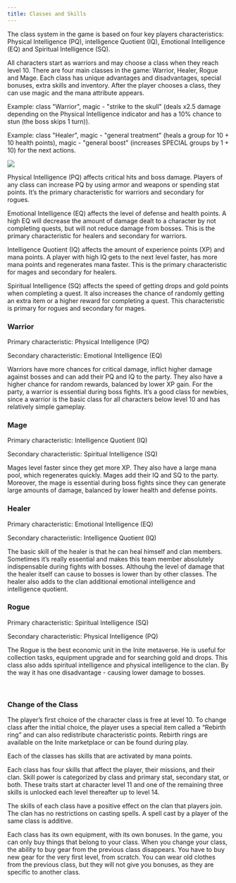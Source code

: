 ```yaml
---
title: Classes and Skills
---
```

The class system in the game is based on four key players characteristics: Physical Intelligence (PQ), intelligence Quotient (IQ), Emotional Intelligence (EQ) and Spiritual Intelligence (SQ). 

All characters start as warriors and may choose a class when they reach level 10. There are four main classes in the game: Warrior, Healer, Rogue and Mage. Each class has unique advantages and disadvantages, special bonuses, extra skills and inventory. After the player chooses a class, they can use magic and the mana attribute appears.

Example: class "Warrior", magic - "strike to the skull" (deals x2.5 damage depending on the Physical Intelligence indicator and has a 10% chance to stun (the boss skips 1 turn)).

Example: class "Healer", magic - "general treatment" (heals a group for 10 + 10 health points), magic - "general boost" (increases SPECIAL groups by 1 + 10) for the next actions. 



<!--EndFragment-->

![](/img/image-22.png)

Physical Intelligence (PQ) affects critical hits and boss damage. Players of any class can increase PQ by using armor and weapons or spending stat points. It’s the primary characteristic for warriors and secondary for rogues.  

Emotional Intelligence (EQ) affects the level of defense and health points. A high EQ will decrease the amount of damage dealt to a character by not completing quests, but will not reduce damage from bosses. This is the primary characteristic for healers and secondary for warriors.

Intelligence Quotient (IQ) affects the amount of experience points (XP) and mana points. A player with high IQ gets to the next level faster, has more mana points and regenerates mana faster. This is the primary characteristic for mages and secondary for healers.

Spiritual Intelligence (SQ) affects the speed of getting drops and gold points when completing a quest. It also increases the chance of randomly getting an extra item or a higher reward for completing a quest. This characteristic is primary for rogues and secondary for mages.

### Warrior

Primary characteristic: Physical Intelligence (PQ)

Secondary characteristic: Emotional Intelligence (EQ)

Warriors have more chances for critical damage, inflict higher damage against bosses and can add their PQ and IQ to the party. They also have a higher chance for random rewards, balanced by lower XP gain. For the party, a warrior is essential during boss fights. It’s a good class for newbies, since a warrior is the basic class for all characters below level 10 and has relatively simple gameplay.

### Mage

Primary characteristic: Intelligence Quotient (IQ)

Secondary characteristic: Spiritual Intelligence (SQ)

Mages level faster since they get more XP. They also have a large mana pool, which regenerates quickly. Mages add their IQ and SQ to the party. Moreover, the mage is essential during boss fights since they can generate large amounts of damage, balanced by lower health and defense points.    

### Healer 

Primary characteristic: Emotional Intelligence (EQ)

Secondary characteristic: Intelligence Quotient (IQ)

The basic skill of the healer is that he can heal himself and clan members. Sometimes it’s really essential and makes this team member absolutely indispensable during fights with bosses. Althouhg the level of damage that the healer itself can cause to bosses is lower than by other classes. The healer also adds to the clan additional emotional intelligence and intelligence quotient. 

### Rogue

Primary characteristic: Spiritual Intelligence (SQ)

Secondary characteristic: Physical Intelligence (PQ)

The Rogue is the best economic unit in the Inite metaverse. He is useful for collection tasks, equipment upgrade and for searching gold and drops. This class also adds spiritual intelligence and physical intelligence to the clan. By the way it has one disadvantage - causing lower damage to bosses.

 

### Change of the Class

The player’s first choice of the character class is free at level 10. To change class after the initial choice, the player uses a special item called a “Rebirth ring” and can also redistribute characteristic points. Rebirth rings are available on the Inite marketplace or can be found during play.

Each of the classes has skills that are activated by mana points.

Each class has four skills that affect the player, their missions, and their clan. Skill power is categorized by class and primary stat, secondary stat, or both. These traits start at character level 11 and one of the remaining three skills is unlocked each level thereafter up to level 14.

The skills of each class have a positive effect on the clan that players join. The clan has no restrictions on casting spells. A spell cast by a player of the same class is additive.

Each class has its own equipment, with its own bonuses. In the game, you can only buy things that belong to your class. When you change your class, the ability to buy gear from the previous class disappears. You have to buy new gear for the very first level, from scratch. You can wear old clothes from the previous class, but they will not give you bonuses, as they are specific to another class.